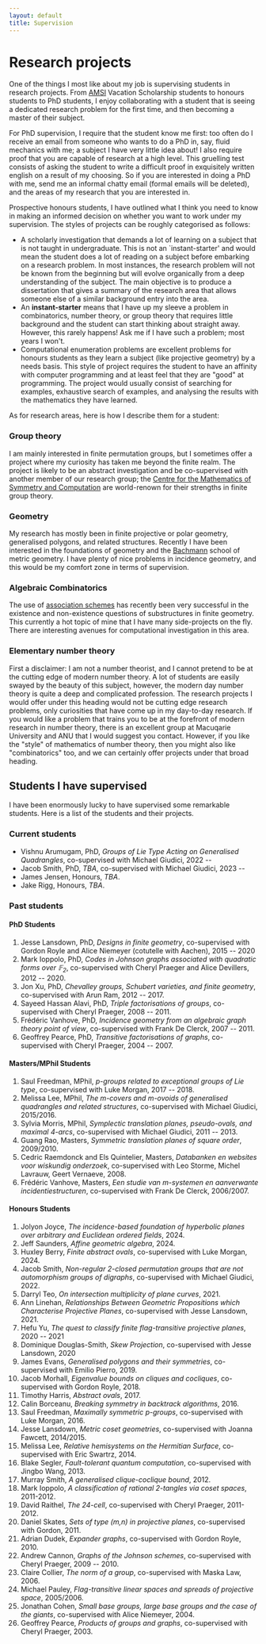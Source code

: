 ```yaml
---
layout: default
title: Supervision
---
```


<script src="https://cdn.mathjax.org/mathjax/latest/MathJax.js?config=TeX-AMS-MML_HTMLorMML" type="text/javascript"></script>

# Research projects

One of the things I most like about my job is supervising students in research projects. From [AMSI](https://amsi.org.au) Vacation Scholarship students to honours students to PhD students, I enjoy collaborating with a student that is seeing a dedicated research problem for the first time, and then becoming a master of their subject.

For PhD supervision, I require that the student know me first: too often do I receive an email from someone who wants to do a PhD in, say, fluid mechanics with me; a subject I have very little idea about! I also require proof that you are capable of research at a high level. This gruelling test consists of asking the student to write a difficult proof in exquisitely written english on a result of my choosing. So if you are interested in doing a PhD with me, send me an informal chatty email (formal emails will be deleted), and the areas of my research that you are interested in.

Prospective honours students, I have outlined what I think you need to know in making an informed decision on whether you want to work under my supervision. The styles of projects can be roughly categorised as follows:  

- A scholarly investigation that demands a lot of learning on a subject that is not taught in undergraduate. This is not an `instant-starter' and would mean the student does a lot of reading on a subject before embarking on a research problem. In most instances, the research problem will not be known from the beginning but will evolve organically from a deep understanding of the subject. The main objective is to produce a dissertation that gives a summary of the research area that allows someone else of a similar background entry into the area.  
- An **instant-starter** means that I have up my sleeve a problem in combinatorics, number theory, or group theory that requires little background and the student can start thinking about straight away. However, this rarely happens! Ask me if I have such a problem; most years I won't.
- Computational enumeration problems are excellent problems for honours students as they learn a subject (like projective geometry) by a needs basis. This style of project requires the student to have an affinity with computer programming and at least feel that they are "good" at programming. The project would usually consist of searching for examples, exhaustive search of examples, and analysing the results with the mathematics they have learned. 

As for research areas, here is how I describe them for a student:

### Group theory

I am mainly interested in finite permutation groups, but I sometimes offer a project where my curiosity has taken me beyond the finite realm. The project is likely to be an abstract investigation and be co-supervised with another member of our research group; the [Centre for the Mathematics of Symmetry and Computation](www.cmsc.io) are world-renown for their strengths in finite group theory.

### Geometry

My research has mostly been in finite projective or polar geometry, generalised polygons, and related structures. Recently I have been interested in the foundations of geometry and the [Bachmann](http://www-history.mcs.st-and.ac.uk/Biographies/Bachmann_Friedrich.html) school of metric geometry. I have plenty of nice problems in incidence geometry, and this would be my comfort zone in terms of supervision.

### Algebraic Combinatorics

The use of [association schemes](http://en.wikipedia.org/wiki/Association_scheme) has recently been very successful in the existence and non-existence questions of substructures in finite geometry. This currently a hot topic of mine that I have many side-projects on the fly. There are interesting avenues for computational investigation in this area.

### Elementary number theory

First a disclaimer: I am not a number theorist, and I cannot pretend to be at the cutting edge of modern number theory. A lot of students are easily swayed by the beauty of this subject, however, the modern day number theory is quite a deep and complicated profession. The research projects I would offer under this heading would not be cutting edge research problems, only curiosities that have come up in my day-to-day research. If you would like a problem that trains you to be at the forefront of modern research in number theory, there is an excellent group at Macuqarie University and ANU that I would suggest you contact. However, if you like the "style" of mathematics of number theory, then you might also like "combinatorics" too, and we can certainly offer projects under that broad heading.


## Students I have supervised
I have been enormously lucky to have supervised some remarkable students. Here is a list of the students and their projects.

### Current students

- Vishnu Arumugam, PhD, *Groups of Lie Type Acting on Generalised Quadrangles*, co-supervised with Michael Giudici, 2022 --
- Jacob Smith, PhD, *TBA*, co-supervised with Michael Giudici, 2023 --
- James Jensen, Honours, *TBA*.
- Jake Rigg, Honours, *TBA*.


### Past students

#### PhD Students ####

 1. Jesse Lansdown, PhD, *Designs in finite geometry*, co-supervised with Gordon Royle and Alice Niemeyer (cotutelle with Aachen), 2015 -- 2020
 2. Mark Ioppolo, PhD, *Codes in Johnson graphs associated with quadratic forms over $\mathbb{F}_2$*,  co-supervised with Cheryl Praeger and Alice Devillers, 2012 -- 2020.
 3. Jon Xu, PhD, *Chevalley groups, Schubert varieties, and finite geometry*, co-supervised with Arun Ram, 2012 -- 2017.
 4. Sayeed Hassan Alavi, PhD, *Triple factorisations of groups*, co-supervised with Cheryl Praeger, 2008 -- 2011.
 5. Frédéric Vanhove, PhD, *Incidence geometry from an algebraic graph theory point of view*, co-supervised with Frank De Clerck, 2007 -- 2011.
 6. Geoffrey Pearce, PhD, *Transitive factorisations of graphs*, co-supervised with Cheryl Praeger, 2004 -- 2007.

#### Masters/MPhil Students ####

1. Saul Freedman, MPhil, *p-groups related to exceptional groups of Lie type*, co-supervised with Luke Morgan, 2017 -- 2018.
2. Melissa Lee, MPhil, *The m-covers and m-ovoids of generalised quadrangles and related structures*, co-supervised with Michael Giudici, 2015/2016.
3. Sylvia Morris, MPhil, *Symplectic translation planes, pseudo-ovals, and maximal 4-arcs*, co-supervised with Michael Giudici, 2011 -- 2013.
4. Guang Rao, Masters, *Symmetric translation planes of square order*, 2009/2010.
5. Cedric Raemdonck and Els Quintelier, Masters, *Databanken en websites voor wiskundig onderzoek*, co-supervised with Leo Storme, Michel Lavrauw, Geert Vernaeve, 2008.
6. Frédéric Vanhove, Masters, *Een studie van m-systemen en aanverwante incidentiestructuren*, co-supervised with Frank De Clerck, 2006/2007.

#### Honours Students ####

1. Jolyon Joyce, *The incidence-based foundation of hyperbolic planes over arbitrary and Euclidean ordered fields*, 2024.
2. Jeff Saunders, *Affine geometric algebra*, 2024.
3. Huxley Berry, *Finite abstract ovals*, co-supervised with Luke Morgan, 2024.
4. Jacob Smith, *Non-regular 2-closed permutation groups that are not automorphism groups of digraphs*, co-supervised with Michael Giudici, 2022.
2. Darryl Teo, *On intersection multiplicity of plane curves*, 2021.
2. Ann Linehan, *Relationships Between Geometric Propositions which Characterise Projective Planes*, co-supervised with Jesse Lansdown, 2021.
3. Hefu Yu, *The quest to classify finite flag-transitive projective planes*, 2020 -- 2021
4. Dominique Douglas-Smith, *Skew Projection*, co-supervised with Jesse Lansdown, 2020
5. James Evans, *Generalised polygons and their symmetries*, co-supervised with Emilio Pierro, 2019.
6. Jacob Morhall, *Eigenvalue bounds on cliques and cocliques*, co-supervised with Gordon Royle, 2018.
7. Timothy Harris, *Abstract ovals*, 2017.
8. Calin Borceanu, *Breaking symmetry in backtrack algorithms*, 2016.
9. Saul Freedman, *Maximally symmetric p-groups*, co-supervised with Luke Morgan, 2016.
10. Jesse Lansdown, *Metric coset geometries*, co-supervised with Joanna Fawcett, 2014/2015.
11. Melissa Lee, *Relative hemisystems on the Hermitian Surface*, co-supervised with Eric Swartrz, 2014.
12. Blake Segler, *Fault-tolerant quantum computation*, co-supervised with Jingbo Wang, 2013.
13. Murray Smith, *A generalised clique-coclique bound*, 2012.
14. Mark Ioppolo, *A classification of rational 2-tangles via coset spaces*, 2011-2012.
15. David Raithel, *The 24-cell*, co-supervised with Cheryl Praeger, 2011-2012.
16. Daniel Skates, *Sets of type (m,n) in projective planes*, co-supervised with Gordon, 2011.
17. Adrian Dudek, *Expander graphs*, co-supervised with Gordon Royle, 2010.  
18. Andrew Cannon, *Graphs of the Johnson schemes*, co-supervised with Cheryl Praeger, 2009 -- 2010.
19. Claire Collier, *The norm of a group*, co-supervised with Maska Law, 2006.
20. Michael Pauley, *Flag-transitive linear spaces and spreads of projective space*, 2005/2006.
21. Jonathan Cohen, *Small base groups, large base groups and the case of the giants*, co-supervised with Alice Niemeyer, 2004.
22. Geoffrey Pearce, *Products of groups and graphs*, co-supervised with Cheryl Praeger, 2003.

